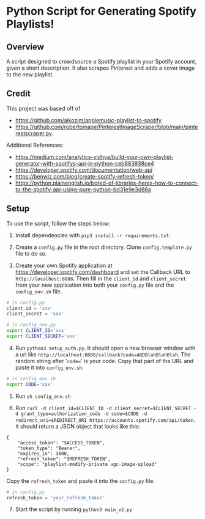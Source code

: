 # Python Script for Generating Spotify Playlists!

## Overview

A script designed to crowdsource a Spotify playlist in your Spotify account, given a short description.  It also scrapes Pinterest and adds a cover image to the new playlist.

## Credit

This project was based off of
* https://github.com/aikozim/applemusic-playlist-to-spotify
* https://github.com/robertomape/PinterestImageScraper/blob/main/pinterestscraper.py.

Additional References:  
* https://medium.com/analytics-vidhya/build-your-own-playlist-generator-with-spotifys-api-in-python-ceb883938ce4
* https://developer.spotify.com/documentation/web-api
* https://benwiz.com/blog/create-spotify-refresh-token/
* https://python.plainenglish.io/bored-of-libraries-heres-how-to-connect-to-the-spotify-api-using-pure-python-bd31e9e3d88a

## Setup

To use the script, follow the steps below:

1. Install dependencies with `pip3 install -r requirements.txt`.

2. Create a `config.py` file in the root directory. Clone `config.template.py` file to do so.

3. Create your own Spotify application at https://developer.spotify.com/dashboard and set the Callback URL to `http://localhost:8888`. Then fill in the `client_id` and `client_secret` from your new application into both your `config.py` file and the `config_env.sh` file.
``` python
# in config.py
client_id = 'xxx'
client_secret = 'xxx'
```
``` sh
# in config_env.py
export CLIENT_ID='xxx'
export CLIENT_SECRET='xxx'
```

4. Run `python3 setup_auth.py`. It should open a new browser window with a url like `http://localhost:8888/callback?code=AQDBlahBlahBlah`.  The random string after '`code=`' is your code.  Copy that part of the URL and paste it into `config_env.sh`:
```sh
# in config_env.sh
export CODE='xxx'
```

5. Run `sh config_env.sh`

6. Run `curl -d client_id=$CLIENT_ID -d client_secret=$CLIENT_SECRET -d grant_type=authorization_code -d code=$CODE -d redirect_uri=$REDIRECT_URI https://accounts.spotify.com/api/token`.  
It should return a JSON object that looks like this:
```
{
    "access_token": "$ACCESS_TOKEN",
    "token_type": "Bearer",
    "expires_in": 3600,
    "refresh_token": "$REFRESH_TOKEN",
    "scope": "playlist-modify-private ugc-image-upload"
}
```
Copy the `refresh_token` and paste it into the `config.py` file.
``` python
# in config.py
refresh_token = 'your_refresh_token'
```

7. Start the script by running `python3 main_v2.py`